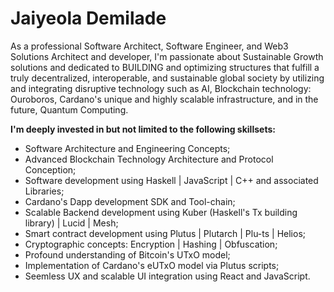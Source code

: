 # Jaiyeola Demilade

As a professional Software Architect, Software Engineer, and Web3 Solutions Architect and developer, I'm passionate about Sustainable Growth solutions and dedicated to BUILDING and optimizing structures that fulfill a truly decentralized, interoperable, and sustainable global society by utilizing and integrating disruptive technology such as AI, Blockchain technology: Ouroboros, Cardano's unique and highly scalable infrastructure, and in the future, Quantum Computing.

 **I'm deeply invested in but not limited to the following skillsets:**

* Software Architecture and Engineering Concepts;
* Advanced Blockchain Technology Architecture and Protocol Conception;
* Software development using Haskell | JavaScript | C++ and associated Libraries;
* Cardano's Dapp development SDK and Tool-chain;
* Scalable Backend development using Kuber (Haskell's Tx building library) | Lucid | Mesh;
* Smart contract development using Plutus | Plutarch | Plu-ts | Helios;
* Cryptographic concepts: Encryption | Hashing | Obfuscation;
* Profound understanding of Bitcoin's UTxO model;
* Implementation of Cardano's eUTxO model via Plutus scripts;
* Seemless UX and scalable UI integration using React and JavaScript.
